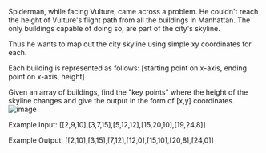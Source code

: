 Spiderman, while facing Vulture, came across a problem. He couldn't reach the height of Vulture's flight path from all the buildings in Manhattan. The only buildings capable of doing so, are part of the city's skyline.

Thus he wants to map out the city skyline using simple xy coordinates for each.

Each building is represented as follows:
[starting point on x-axis, ending point on x-axis, height]

Given an array of buildings, find the "key points" where the height of the skyline changes and give the output in the form of [x,y] coordinates.
![image](https://github.com/user-attachments/assets/7213a6bd-ae76-46bc-a344-78c3d4da6fba)

Example Input:
[[2,9,10],[3,7,15],[5,12,12],[15,20,10],[19,24,8]]

Example Output:
[[2,10],[3,15],[7,12],[12,0],[15,10],[20,8],[24,0]]
